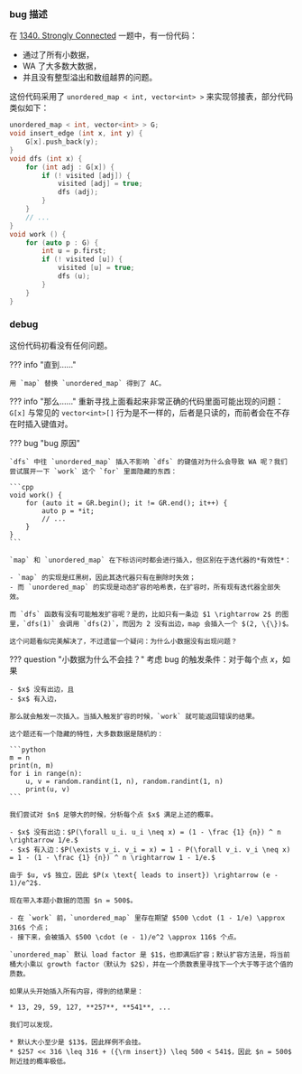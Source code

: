 
### bug 描述

在 [1340. Strongly Connected](https://acm.sjtu.edu.cn/OnlineJudge/problem/1340) 一题中，有一份代码：

- 通过了所有小数据，
- WA 了大多数大数据，
- 并且没有整型溢出和数组越界的问题。

这份代码采用了 `unordered_map < int, vector<int> >` 来实现邻接表，部分代码类似如下：

```cpp
unordered_map < int, vector<int> > G;
void insert_edge (int x, int y) {
    G[x].push_back(y);
}
void dfs (int x) {
    for (int adj : G[x]) {
        if (! visited [adj]) {
            visited [adj] = true;
            dfs (adj);
        }
    }
    // ...
}
void work () {
    for (auto p : G) {
        int u = p.first;
        if (! visited [u]) {
            visited [u] = true;
            dfs (u);
        }
    }
}
```

### debug

这份代码初看没有任何问题。

??? info "直到……"

    用 `map` 替换 `unordered_map` 得到了 AC。

??? info "那么……"
    重新寻找上面看起来非常正确的代码里面可能出现的问题：`G[x]` 与常见的 `vector<int>[]` 行为是不一样的，后者是只读的，而前者会在不存在时插入键值对。


??? bug "bug 原因"
    
    `dfs` 中往 `unordered_map` 插入不影响 `dfs` 的键值对为什么会导致 WA 呢？我们尝试展开一下 `work` 这个 `for` 里面隐藏的东西：

    ```cpp
    void work() {
        for (auto it = GR.begin(); it != GR.end(); it++) {
            auto p = *it;
            // ...
        }
    }
    ```

    `map` 和 `unordered_map` 在下标访问时都会进行插入，但区别在于迭代器的*有效性*：
    
    - `map` 的实现是红黑树，因此其迭代器只有在删除时失效；
    - 而 `unordered_map` 的实现是动态扩容的哈希表，在扩容时，所有现有迭代器全部失效。

    而 `dfs` 函数有没有可能触发扩容呢？是的，比如只有一条边 $1 \rightarrow 2$ 的图里，`dfs(1)` 会调用 `dfs(2)`，而因为 2 没有出边，map 会插入一个 $(2, \{\})$。

    这个问题看似完美解决了，不过遗留一个疑问：为什么小数据没有出现问题？

??? question "小数据为什么不会挂？"
    考虑 bug 的触发条件：对于每个点 $x$，如果
    
    - $x$ 没有出边，且
    - $x$ 有入边，

    那么就会触发一次插入。当插入触发扩容的时候，`work` 就可能返回错误的结果。

    这个题还有一个隐藏的特性，大多数数据是随机的：

    ```python
    m = n
    print(n, m)
    for i in range(n):
        u, v = random.randint(1, n), random.randint(1, n)
        print(u, v)
    ```

    我们尝试对 $n$ 足够大的时候，分析每个点 $x$ 满足上述的概率。

    - $x$ 没有出边：$P(\forall u_i. u_i \neq x) = (1 - \frac {1} {n}) ^ n \rightarrow 1/e.$
    - $x$ 有入边：$P(\exists v_i. v_i = x) = 1 - P(\forall v_i. v_i \neq x) = 1 - (1 - \frac {1} {n}) ^ n \rightarrow 1 - 1/e.$

    由于 $u, v$ 独立，因此 $P(x \text{ leads to insert}) \rightarrow (e - 1)/e^2$.

    现在带入本题小数据的范围 $n = 500$。

    - 在 `work` 前，`unordered_map` 里存在期望 $500 \cdot (1 - 1/e) \approx 316$ 个点；
    - 接下来，会被插入 $500 \cdot (e - 1)/e^2 \approx 116$ 个点。

    `unordered_map` 默认 load factor 是 $1$，也即满后扩容；默认扩容方法是，将当前桶大小乘以 growth factor（默认为 $2$），并在一个质数表里寻找下一个大于等于这个值的质数。
    
    如果从头开始插入所有内容，得到的结果是：

    * 13, 29, 59, 127, **257**, **541**, ...

    我们可以发现，

    * 默认大小至少是 $13$，因此样例不会挂。
    * $257 << 316 \leq 316 + ({\rm insert}) \leq 500 < 541$，因此 $n = 500$ 附近挂的概率极低。